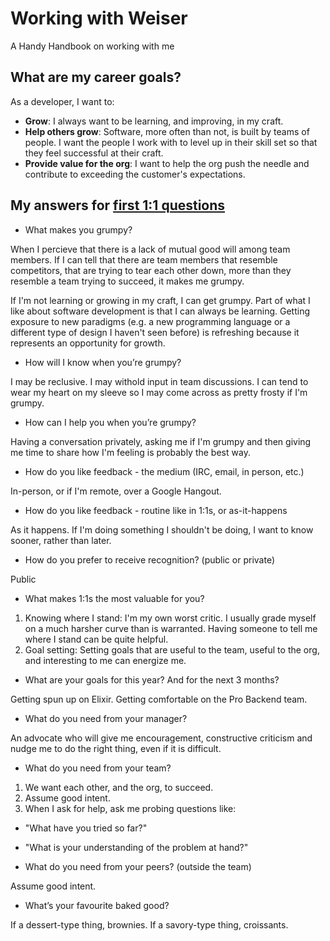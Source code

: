 # Working with Weiser

A Handy Handbook on working with me

## What are my career goals?

As a developer, I want to:
* **Grow**: I always want to be learning, and improving, in my craft.
* **Help others grow**: Software, more often than not, is built by teams of people.  I want the people I work with to level up in their skill set so that they feel successful at their craft.
* **Provide value for the org**: I want to help the org push the needle and contribute to exceeding the customer's expectations.

## My answers for [first 1:1 questions](http://larahogan.me/blog/first-one-on-one-questions/)

* What makes you grumpy?

When I percieve that there is a lack of mutual good will among team
members.  If I can tell that there are team members that resemble
competitors, that are trying to tear each other down,  more than they 
resemble a team trying to succeed, it makes me grumpy.

If I'm not learning or growing in my craft, I can get grumpy.  Part of
what I like about software development is that I can always be learning.
Getting exposure to new paradigms (e.g. a new programming language or a
different type of design I haven't seen before) is refreshing because it
represents an opportunity for growth.

* How will I know when you’re grumpy?

I may be reclusive.  I may withold input in team discussions.  I can
tend to wear my heart on my sleeve so I may come across as pretty frosty
if I'm grumpy.

* How can I help you when you’re grumpy?

Having a conversation privately, asking me if I'm grumpy and then giving
me time to share how I'm feeling is probably the best way.

* How do you like feedback - the medium (IRC, email, in person, etc.)

In-person, or if I'm remote, over a Google Hangout.

* How do you like feedback - routine like in 1:1s, or as-it-happens

As it happens.  If I'm doing something I shouldn't be doing, I want to
know sooner, rather than later.

* How do you prefer to receive recognition? (public or private)

Public

* What makes 1:1s the most valuable for you?

1. Knowing where I stand:  I'm my own worst critic.  I usually grade
   myself on a much harsher curve than is warranted.  Having someone to
tell me where I stand can be quite helpful.
2. Goal setting: Setting goals that are useful to the team, useful to
   the org, and interesting to me can energize me.

* What are your goals for this year? And for the next 3 months?

Getting spun up on Elixir.
Getting comfortable on the Pro Backend team.

* What do you need from your manager?

An advocate who will give me encouragement, constructive criticism and
nudge me to do the right thing, even if it is difficult.

* What do you need from your team?

1. We want each other, and the org, to succeed.
2. Assume good intent.
3. When I ask for help, ask me probing questions like:
  * "What have you tried so far?"
  * "What is your understanding of the problem at hand?"

* What do you need from your peers? (outside the team)

Assume good intent.

* What’s your favourite baked good?

If a dessert-type thing, brownies.
If a savory-type thing, croissants.
